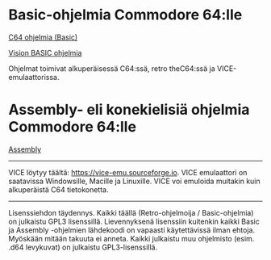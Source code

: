 # Basic-ohjelmia Commodore 64:lle

[C64 ohjelmia (Basic)](C64%20Basic%20V2/README.md)

[Vision BASIC ohjelmia](Vision%20BASIC/README.md)

Ohjelmat toimivat alkuperäisessä C64:ssä, retro theC64:ssä ja VICE-emulaattorissa.

# Assembly- eli konekielisiä ohjelmia Commodore 64:lle

[Assembly](asm/README.md)


- - -

VICE löytyy täältä: 
https://vice-emu.sourceforge.io.
VICE emulaattori on saatavissa Windowsille, Macille ja Linuxille. VICE voi emuloida muitakin kuin alkuperäistä C64 tietokonetta.

- - -

Lisenssiehdon täydennys. Kaikki täällä (Retro-ohjelmoija / Basic-ohjelmia) on julkaistu GPL3 lisenssillä. Lievennyksenä lisenssiin kuitenkin kaikki Basic ja Assembly -ohjelmien lähdekoodi on vapaasti käytettävissä ilman ehtoja. Myöskään mitään takuuta ei anneta. Kaikki julkaistu muu ohjelmisto (esim. .d64 levykuvat) on julkaistu GPL3-lisenssillä.
